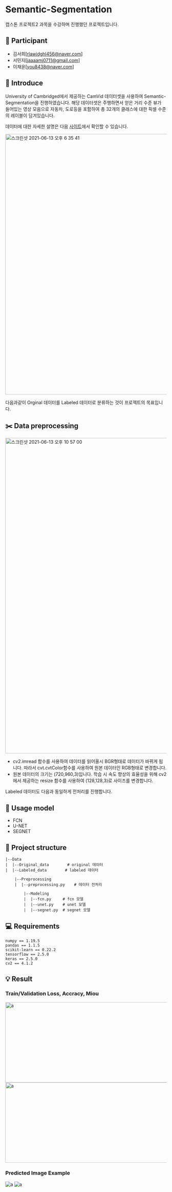 # Semantic-Segmentation
캡스톤 프로젝트2 과목을 수강하며 진행했던 프로젝트입니다.

## :raising_hand: Participant
- 김서희[rlawjdghl456@naver.com]
- 서민지[jaaaamj0711@gmail.com]
- 이채윤[you8438@naver.com]

## :information_desk_person: Introduce
University of Cambridged에서 제공하는 CamVid 데이터셋을 사용하여 Semantic-Segmentation을 진행하였습니다. 해당 데이터셋은 주행하면서 얻은 거리 수준 뷰가 들어있는 영상 모음으로 자동차, 도로등을 포함하여 총 32개의 클래스에 대한 픽셀 수준의 레이블이 담겨있습니다.  

데이터에 대한 자세한 설명은 다음 [사이트](http://mi.eng.cam.ac.uk/research/projects/VideoRec/CamVid/)에서 확인할 수 있습니다.

<img width="812" alt="스크린샷 2021-06-13 오후 6 35 41" src="https://user-images.githubusercontent.com/55734436/121802187-31e17b00-cc76-11eb-9b56-7819ff2cbe5e.png">

다음과같이 Orginal 데이터를 Labeled 데이터로 분류하는 것이 프로젝트의 목표입니다. 

## :scissors: Data preprocessing
<img width="983" alt="스크린샷 2021-06-13 오후 10 57 00" src="https://user-images.githubusercontent.com/55734436/121810173-b6de8b80-cc9a-11eb-8981-f174c8b1fb70.png">

- cv2.imread 함수를 사용하여 데이터를 읽어올시 BGR형태로 데이터가 바뀌게 됩니다. 따라서 cvt.cvtColor함수를 사용하여 원본 데이터인 RGB형태로 변경합니다.
- 원본 데이터의 크기는 (720,960,3)입니다. 학습 시 속도 향상의 효율성을 위해 cv2에서 제공하는 resize 함수를 사용하여 (128,128,3)로 사이즈를 변경합니다.

Labeled 데이터도 다음과 동일하게 전처리를 진행합니다.

## :hammer: Usage model
- FCN
- U-NET
- SEGNET

## :open_file_folder: Project structure
```
|--Data
|  |--Original_data        # original 데이터
|  |--Labeled_data        # labeled 데이터 
  
    |--Preprocessing
    |  |--preprocessing.py    # 데이터 전처리 

        |--Modeling      
        |  |--fcn.py     # fcn 모델
        |  |--unet.py    # unet 모델
        |  |--segnet.py  # segnet 모델
```

## :computer: Requirements
```
numpy == 1.19.5
pandas == 1.1.5
scikit-learn == 0.22.2
tensorflow == 2.5.0
keras == 2.5.0
cv2 == 4.1.2
```
## :bulb: Result

### Train/Validation Loss, Accracy, Miou

<img width="900" height = "250" alt="a" src="https://user-images.githubusercontent.com/55734436/121809657-9d3c4480-cc98-11eb-872f-0d3464316951.png">
<img width="900" height = "250" alt="a" src="https://user-images.githubusercontent.com/55734436/121809664-a0cfcb80-cc98-11eb-9967-0e6eee456b35.png">

### Predicted Image Example
<img alt="a" src="https://user-images.githubusercontent.com/55734436/121809770-189df600-cc99-11eb-9f92-3bc76a28d0c3.png">
<img alt="a" src="https://user-images.githubusercontent.com/55734436/121809775-1cca1380-cc99-11eb-8db8-784076260ca6.png">



